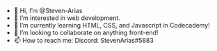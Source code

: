 - 👋 Hi, I’m @Steven-Arias
- 👀 I’m interested in web development.
- 🌱 I’m currently learning HTML, CSS, and Javascript in Codecademy!
- 💞️ I’m looking to collaborate on anything front-end!
- 📫 How to reach me: Discord: StevenArias#5883

<!---
Steven-Arias/Steven-Arias is a ✨ special ✨ repository because its `README.md` (this file) appears on your GitHub profile.
You can click the Preview link to take a look at your changes.
--->
